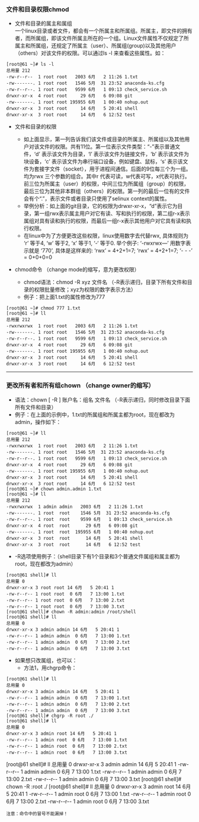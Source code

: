 ### 文件和目录权限chmod  
* 文件和目录的属主和属组  
一个linux目录或者文件，都会有一个所属主和所属组。所属主，即文件的拥有者，而所属组，即该文件所属主所在的一个组。Linux文件属性不仅规定了所属主和所属组，还规定了所属主（user）、所属组(group)以及其他用户（others）对该文件的权限。可以通过ls -l 来查看这些属性。如：  
```
[root@61 ~]# ls -l
总用量 212
-rw-r--r--  1 root root   2003 6月   2 11:26 1.txt
-rw-------. 1 root root   1546 5月  31 23:52 anaconda-ks.cfg
-rw-r--r--. 1 root root   9599 6月   1 09:13 check_service.sh
drwxr-xr-x  4 root root     29 6月   6 09:08 git
-rw-------. 1 root root 195955 6月   1 00:40 nohup.out
drwxr-xr-x  3 root root     14 6月   5 20:41 shell
drwxr-xr-x  3 root root     14 6月   6 12:52 test
```  
* 文件和目录的权限  
	* 如上面显示，第一列告诉我们该文件或目录的所属主、所属组以及其他用户对该文件的权限。共有11位。第一位表示文件类型：“-”表示普通文件，‘d’ 表示该文件为目录，‘l’ 表示该文件为链接文件，‘b’ 表示该文件为块设备，‘c’ 表示该文件为串行端口设备，例如键盘、鼠标，‘s’ 表示该文件为套接字文件（socket），用于进程间通信。后面的9位每三个为一组。均为rwx 三个参数的组合。其中r 代表可读，w代表可写，x代表可执行。前三位为所属主（user）的权限，中间三位为所属组（group）的权限，最后三位为其他非本群组（others）的权限。第一列的最后一位有的文件会有个“.”，表示文件或者目录只使用了selinux context的属性。  
	* 举例分析：如上面的git目录，它的权限为drwxr-xr-x，“d”表示它为目录，第一组rwx表示属主用户对它有读、写和执行的权限，第二组r-x表示属组对具有读和执行的权限，而最后一组r-x表示其他用户对它具有读和执行权限。
	* 在linux中为了方便更改这些权限，linux使用数字去代替rwx, 具体规则为 ‘r’ 等于4, ‘w’ 等于2, ‘x’ 等于1, ‘-‘ 等于0. 举个例子: ‘-rwxrwx—’ 用数字表示就是 ‘770’, 具体是这样来的: ‘rwx’ = 4+2+1=7; ‘rwx’ = 4+2+1=7; ‘- - -’ = 0+0+0=0  

* chmod命令 （change mode的缩写，意为更改权限） 

	* chmod语法：chmod -R xyz 文件名    （-R表示递归，目录下所有文件和目录的权限批量修改；xyz为权限的数字表示方法）  
	* 例子：把上面1.txt的属性修改为777  
```
[root@61 ~]# chmod 777 1.txt
[root@61 ~]# ll
总用量 212
-rwxrwxrwx  1 root root   2003 6月   2 11:26 1.txt
-rw-------. 1 root root   1546 5月  31 23:52 anaconda-ks.cfg
-rw-r--r--. 1 root root   9599 6月   1 09:13 check_service.sh
drwxr-xr-x  4 root root     29 6月   6 09:08 git
-rw-------. 1 root root 195955 6月   1 00:40 nohup.out
drwxr-xr-x  3 root root     14 6月   5 20:41 shell
drwxr-xr-x  3 root root     14 6月   6 12:52 test  
```  
----------------------------------------------------------------------
### 更改所有者和所有组chown （change owner的缩写）
* 语法：chown [ -R ] 账户名：组名 文件名 （-R表示递归，同时修改目录下面所有文件和目录）  
* 例子：在上面的示例中，1.txt的所属组和所属主都为root，现在都改为admin，操作如下：    
```  
[root@61 ~]# ll
总用量 212
-rwxrwxrwx  1 root root   2003 6月   2 11:26 1.txt
-rw-------. 1 root root   1546 5月  31 23:52 anaconda-ks.cfg
-rw-r--r--. 1 root root   9599 6月   1 09:13 check_service.sh
drwxr-xr-x  4 root root     29 6月   6 09:08 git
-rw-------. 1 root root 195955 6月   1 00:40 nohup.out
drwxr-xr-x  3 root root     14 6月   5 20:41 shell
drwxr-xr-x  3 root root     14 6月   6 12:52 test
[root@61 ~]# chown admin.admin 1.txt
[root@61 ~]# ll
总用量 212
-rwxrwxrwx  1 admin admin   2003 6月   2 11:26 1.txt
-rw-------. 1 root  root    1546 5月  31 23:52 anaconda-ks.cfg
-rw-r--r--. 1 root  root    9599 6月   1 09:13 check_service.sh
drwxr-xr-x  4 root  root      29 6月   6 09:08 git
-rw-------. 1 root  root  195955 6月   1 00:40 nohup.out
drwxr-xr-x  3 root  root      14 6月   5 20:41 shell
drwxr-xr-x  3 root  root      14 6月   6 12:52 test  
```  

* -R选项使用例子：（shell目录下有1个目录和3个普通文件属组和属主都为root，现在都改为admin）  
```
[root@61 shell]# ll
总用量 0
drwxr-xr-x 3 root root 14 6月   5 20:41 1
-rw-r--r-- 1 root root  0 6月   7 13:00 1.txt
-rw-r--r-- 1 root root  0 6月   7 13:00 2.txt
-rw-r--r-- 1 root root  0 6月   7 13:00 3.txt
[root@61 shell]# chown -R admin:admin /root/shell
[root@61 shell]# ll
总用量 0
drwxr-xr-x 3 admin admin 14 6月   5 20:41 1
-rw-r--r-- 1 admin admin  0 6月   7 13:00 1.txt
-rw-r--r-- 1 admin admin  0 6月   7 13:00 2.txt
-rw-r--r-- 1 admin admin  0 6月   7 13:00 3.txt
```  
* 如果想只改属组，也可以：  
	* 方法1，用chgrp命令：  
```
[root@61 shell]# ll
总用量 0
drwxr-xr-x 3 admin admin 14 6月   5 20:41 1
-rw-r--r-- 1 admin admin  0 6月   7 13:00 1.txt
-rw-r--r-- 1 admin admin  0 6月   7 13:00 2.txt
-rw-r--r-- 1 admin admin  0 6月   7 13:00 3.txt
[root@61 shell]# chgrp -R root ./
[root@61 shell]# ll
总用量 0
drwxr-xr-x 3 admin root 14 6月   5 20:41 1
-rw-r--r-- 1 admin root  0 6月   7 13:00 1.txt
-rw-r--r-- 1 admin root  0 6月   7 13:00 2.txt
-rw-r--r-- 1 admin root  0 6月   7 13:00 3.txt
```  
[root@61 shell]# ll
总用量 0
drwxr-xr-x 3 admin admin 14 6月   5 20:41 1
-rw-r--r-- 1 admin admin  0 6月   7 13:00 1.txt
-rw-r--r-- 1 admin admin  0 6月   7 13:00 2.txt
-rw-r--r-- 1 admin admin  0 6月   7 13:00 3.txt
[root@61 shell]# chown -R :root ./
[root@61 shell]# ll
总用量 0
drwxr-xr-x 3 admin root 14 6月   5 20:41 1
-rw-r--r-- 1 admin root  0 6月   7 13:00 1.txt
-rw-r--r-- 1 admin root  0 6月   7 13:00 2.txt
-rw-r--r-- 1 admin root  0 6月   7 13:00 3.txt
```  
注意：命令中的冒号不能漏掉！  



 



